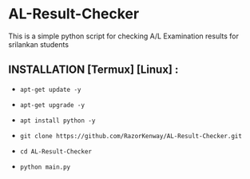 # AL-Result-Checker
This is a simple python script for checking A/L Examination results for srilankan students

## INSTALLATION [Termux] [Linux] :

* `apt-get update -y`

* `apt-get upgrade -y`

* `apt install python -y`

* `git clone https://github.com/RazorKenway/AL-Result-Checker.git`

* `cd AL-Result-Checker`

* `python main.py`
